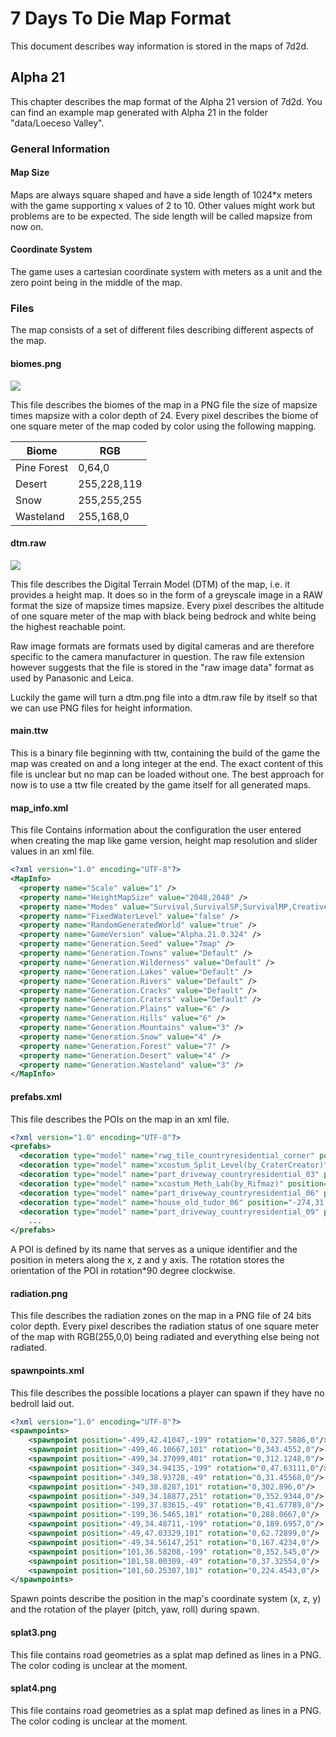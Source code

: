 # 7 Days To Die Map Format

This document describes way information is stored in the maps of 7d2d.

## Alpha 21

This chapter describes the map format of the Alpha 21 version of 7d2d. You can find an example map generated with Alpha 21 in the folder "data/Loeceso Valley".

### General Information

#### Map Size

Maps are always square shaped and have a side length of 1024*x meters with the game supporting x values of 2 to 10. Other values might work but problems are to be expected.
The side length will be called mapsize from now on.

#### Coordinate System

The game uses a cartesian coordinate system with meters as a unit and the zero point being in the middle of the map.

### Files

The map consists of a set of different files describing different aspects of the map.

#### biomes.png

![](biomes.png)

This file describes the biomes of the map in a PNG file the size of mapsize times mapsize with a color depth of 24. Every pixel describes the biome of one square meter of the map coded by color using the following mapping.

| Biome       | RGB         |
|-------------|-------------|
| Pine Forest | 0,64,0      |
| Desert      | 255,228,119 |
| Snow        | 255,255,255 |
| Wasteland   | 255,168,0   |

#### dtm.raw

![](dtm.png)

This file describes the Digital Terrain Model (DTM) of the map, i.e. it provides a height map. It does so in the form of a greyscale image in a RAW format the size of mapsize times mapsize. Every pixel describes the altitude of one square meter of the map with black being bedrock and white being the highest reachable point.

Raw image formats are formats used by digital cameras and are therefore specific to the camera manufacturer in question. The raw file extension however suggests that the file is stored in the "raw image data" format as used by Panasonic and Leica.

Luckily the game will turn a dtm.png file into a dtm.raw file by itself so that we can use PNG files for height information.

#### main.ttw

This is a binary file beginning with ttw, containing the build of the game the map was created on and a long integer at the end. The exact content of this file is unclear but no map can be loaded without one. The best approach for now is to use a ttw file created by the game itself for all generated maps.

#### map_info.xml

This file Contains information about the configuration the user entered when creating the map like game version, height map resolution and slider values in an xml file.

```xml
<?xml version="1.0" encoding="UTF-8"?>
<MapInfo>
  <property name="Scale" value="1" />
  <property name="HeightMapSize" value="2048,2048" />
  <property name="Modes" value="Survival,SurvivalSP,SurvivalMP,Creative" />
  <property name="FixedWaterLevel" value="false" />
  <property name="RandomGeneratedWorld" value="true" />
  <property name="GameVersion" value="Alpha.21.0.324" />
  <property name="Generation.Seed" value="7map" />
  <property name="Generation.Towns" value="Default" />
  <property name="Generation.Wilderness" value="Default" />
  <property name="Generation.Lakes" value="Default" />
  <property name="Generation.Rivers" value="Default" />
  <property name="Generation.Cracks" value="Default" />
  <property name="Generation.Craters" value="Default" />
  <property name="Generation.Plains" value="6" />
  <property name="Generation.Hills" value="6" />
  <property name="Generation.Mountains" value="3" />
  <property name="Generation.Snow" value="4" />
  <property name="Generation.Forest" value="7" />
  <property name="Generation.Desert" value="4" />
  <property name="Generation.Wasteland" value="3" />
</MapInfo>
```

#### prefabs.xml

This file describes the POIs on the map in an xml file.

```xml
<?xml version="1.0" encoding="UTF-8"?>
<prefabs>
  <decoration type="model" name="rwg_tile_countryresidential_corner" position="-274,28,476" rotation="3" />
  <decoration type="model" name="xcostum_Split_Level(by_CraterCreator)" position="-274,34,504" rotation="2" />
  <decoration type="model" name="part_driveway_countryresidential_03" position="-246,34,546" rotation="2" />
  <decoration type="model" name="xcostum_Meth_Lab(by_Rifmaz)" position="-222,7,530" rotation="3" />
  <decoration type="model" name="part_driveway_countryresidential_06" position="-223,34,538" rotation="3" />
  <decoration type="model" name="house_old_tudor_06" position="-274,31,556" rotation="0" />
  <decoration type="model" name="part_driveway_countryresidential_09" position="-244,34,555" rotation="0" />
    ...
</prefabs>
```
A POI is defined by its name that serves as a unique identifier and the position in meters along the x, z and y axis. The rotation stores the orientation of the POI in rotation*90 degree clockwise.

#### radiation.png

This file describes the radiation zones on the map in a PNG file of 24 bits color depth. Every pixel describes the radiation status of one square meter of the map with RGB(255,0,0) being radiated and everything else being not radiated.

#### spawnpoints.xml

This file describes the possible locations a player can spawn if they have no bedroll laid out.

```xml
<?xml version="1.0" encoding="UTF-8"?>
<spawnpoints>
    <spawnpoint position="-499,42.41047,-199" rotation="0,327.5886,0"/>
    <spawnpoint position="-499,46.10667,101" rotation="0,343.4552,0"/>
    <spawnpoint position="-499,34.37099,401" rotation="0,312.1248,0"/>
    <spawnpoint position="-349,34.94135,-199" rotation="0,47.63111,0"/>
    <spawnpoint position="-349,38.93728,-49" rotation="0,31.45568,0"/>
    <spawnpoint position="-349,38.8287,101" rotation="0,302.896,0"/>
    <spawnpoint position="-349,34.18877,251" rotation="0,352.9344,0"/>
    <spawnpoint position="-199,37.83615,-49" rotation="0,41.67789,0"/>
    <spawnpoint position="-199,36.5465,101" rotation="0,288.0667,0"/>
    <spawnpoint position="-49,34.48711,-199" rotation="0,189.6957,0"/>
    <spawnpoint position="-49,47.03329,101" rotation="0,62.72899,0"/>
    <spawnpoint position="-49,34.56147,251" rotation="0,167.4234,0"/>
    <spawnpoint position="101,36.58208,-199" rotation="0,352.545,0"/>
    <spawnpoint position="101,58.00309,-49" rotation="0,37.32554,0"/>
    <spawnpoint position="101,60.25307,101" rotation="0,224.4543,0"/>
</spawnpoints>
```

Spawn points describe the position in the map's coordinate system (x, z, y) and the rotation of the player (pitch, yaw, roll) during spawn.

#### splat3.png

This file contains road geometries as a splat map defined as lines in a PNG. The color coding is unclear at the moment.

#### splat4.png

This file contains road geometries as a splat map defined as lines in a PNG. The color coding is unclear at the moment.


